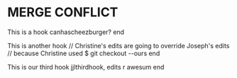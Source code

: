 # MERGE CONFLICT

This is a hook
canhascheezburger?
end

This is another hook
// Christine's edits are going to override Joseph's edits
// because Christine used $ git checkout --ours
end

This is our third hook
jjlthirdhook, edits r awesum
end
